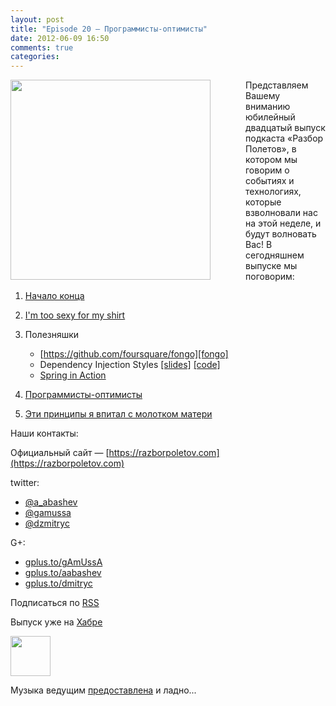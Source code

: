 ```yaml
---
layout: post
title: "Episode 20 — Программисты-оптимисты"
date: 2012-06-09 16:50
comments: true
categories: 
---
```


<a href="https://lh6.googleusercontent.com/-E9NizWkWsBk/T7PpJBkhIEI/AAAAAAAAIN8/NbFPu__zcpg/s542/12+-+1" imageanchor="1" style="clear: left; float: left; margin-bottom: 1em; margin-right: 2em; padding-right: 2em"><img border="0" height="320" src="https://lh6.googleusercontent.com/-E9NizWkWsBk/T7PpJBkhIEI/AAAAAAAAIN8/NbFPu__zcpg/s320/12+-+1" width="320" /></a>

Представляем Вашему вниманию юбилейный двадцатый выпуск подкаста «Разбор Полетов», в котором мы говорим о событиях и технологиях, которые взволновали нас на этой неделе, и будут волновать Вас!
В сегодняшнем выпуске мы поговорим:

1. [Начало конца][deadend]

2. [I'm too sexy for my shirt][lambda]

3. Полезняшки
	* [https://github.com/foursquare/fongo][fongo]
	* Dependency Injection Styles [\[slides\]][distyles] [\[code\]][distyles_2]
	* [Spring in Action](http://www.manning.com/walls4/)

4. [Программисты-оптимисты][optimist]

5. [Эти принципы я впитал с молотком матери][principles]

Наши контакты:

Официальный сайт — [https://razborpoletov.com](https://razborpoletov.com)

twitter: 

 * [@a_abashev](https://twitter.com/#!/a_abashev) 
 * [@gamussa](https://twitter.com/#!/gamussa)
 * [@dzmitryc](https://twitter.com/#!/dzmitryc)

G+:

 * [gplus.to/gAmUssA](http://gplus.to/gAmUssA) 
 * [gplus.to/aabashev](http://gplus.to/aabashev) 
 * [gplus.to/dmitryc](http://gplus.to/dmitryc)

<!-- player goes here-->
<audio preload="none">
  <source src="http://traffic.libsyn.com/razborpoletov/razbor_20.mp3" type="audio/mp3" />
  Your browser does not support the audio tag.
</audio>

Подписаться по [RSS](http://feeds.feedburner.com/razbor-podcast)

Выпуск уже на [Хабре](http://habrahabr.ru/post/145587/)

<a href="http://traffic.libsyn.com/razborpoletov/razbor_20.mp3" imageanchor="1" style="clear: left; margin-bottom: 1em; margin-left: auto; margin-right: 2em;"><img border="0" height="64" src="https://razborpoletov.com/images/mp3.png" width="64" /></a>

Музыка ведущим [предоставлена](http://www.audiobank.fm/single-music/27/111/More-And-Less/) и ладно...

[optimist]: http://swizec.com/blog/programmers-are-optimists/swizec/4509
[principles]: http://net.tutsplus.com/tutorials/tools-and-tips/3-key-software-principles-you-must-understand/
[distyles]:http://cbeams.github.com/distyles/
[distyles_2]: https://github.com/cbeams/distyles
[fongo]:https://github.com/foursquare/fongo
[lambda]:http://tataryn.net/2011/11/java8-lambda-expressions-perhaps-not-as-sexy-as-intended/
[deadend]:http://habrahabr.ru/post/144110/


